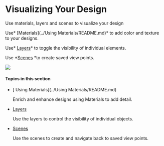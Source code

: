 # Visualizing Your Design

Use materials, layers and scenes to visualize your design
 

Use* [Materials](../Using Materials/README.md)* to add color and texture to your designs.

Use* [Layers](../Layers.md)* to toggle the visibility of individual elements.

Use *[Scenes](../Scenes.md) *to create saved view points.

![](Images/GUID-40CC1198-CBFD-4CFC-AF24-CE5886640AD9-low.png)

  

#### Topics in this section

* [ Using Materials](../Using Materials/README.md)
    
    Enrich and enhance designs using Materials to add detail.
* [Layers](../Layers.md)
    
    Use the layers to control the visibility of individual objects.
* [Scenes](../Scenes.md)
    
    Use the scenes to create and navigate back to saved view points.

